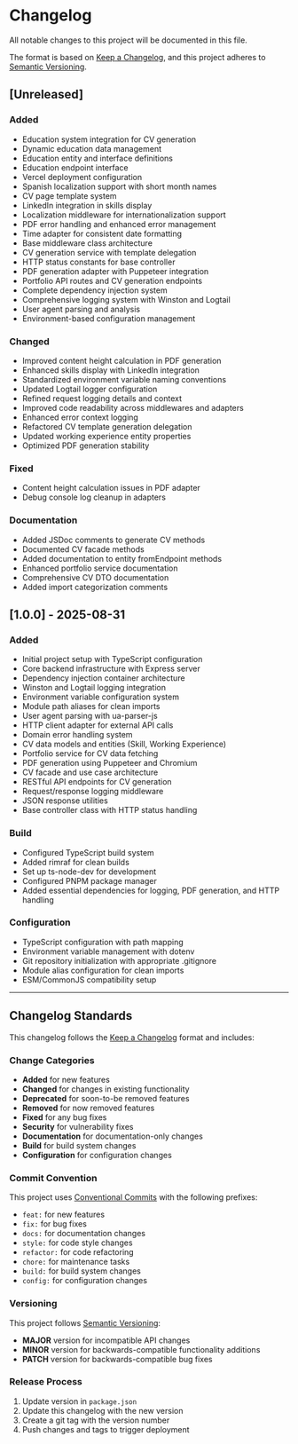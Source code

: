 # Changelog

All notable changes to this project will be documented in this file.

The format is based on [Keep a Changelog](https://keepachangelog.com/en/1.0.0/),
and this project adheres to [Semantic Versioning](https://semver.org/spec/v2.0.0.html).

## [Unreleased]

### Added
- Education system integration for CV generation
- Dynamic education data management
- Education entity and interface definitions
- Education endpoint interface
- Vercel deployment configuration
- Spanish localization support with short month names
- CV page template system
- LinkedIn integration in skills display
- Localization middleware for internationalization support
- PDF error handling and enhanced error management
- Time adapter for consistent date formatting
- Base middleware class architecture
- CV generation service with template delegation
- HTTP status constants for base controller
- PDF generation adapter with Puppeteer integration
- Portfolio API routes and CV generation endpoints
- Complete dependency injection system
- Comprehensive logging system with Winston and Logtail
- User agent parsing and analysis
- Environment-based configuration management

### Changed
- Improved content height calculation in PDF generation
- Enhanced skills display with LinkedIn integration
- Standardized environment variable naming conventions
- Updated Logtail logger configuration
- Refined request logging details and context
- Improved code readability across middlewares and adapters
- Enhanced error context logging
- Refactored CV template generation delegation
- Updated working experience entity properties
- Optimized PDF generation stability

### Fixed
- Content height calculation issues in PDF adapter
- Debug console log cleanup in adapters

### Documentation
- Added JSDoc comments to generate CV methods
- Documented CV facade methods
- Added documentation to entity fromEndpoint methods
- Enhanced portfolio service documentation
- Comprehensive CV DTO documentation
- Added import categorization comments

## [1.0.0] - 2025-08-31

### Added
- Initial project setup with TypeScript configuration
- Core backend infrastructure with Express server
- Dependency injection container architecture
- Winston and Logtail logging integration
- Environment variable configuration system
- Module path aliases for clean imports
- User agent parsing with ua-parser-js
- HTTP client adapter for external API calls
- Domain error handling system
- CV data models and entities (Skill, Working Experience)
- Portfolio service for CV data fetching
- PDF generation using Puppeteer and Chromium
- CV facade and use case architecture
- RESTful API endpoints for CV generation
- Request/response logging middleware
- JSON response utilities
- Base controller class with HTTP status handling

### Build
- Configured TypeScript build system
- Added rimraf for clean builds
- Set up ts-node-dev for development
- Configured PNPM package manager
- Added essential dependencies for logging, PDF generation, and HTTP handling

### Configuration
- TypeScript configuration with path mapping
- Environment variable management with dotenv
- Git repository initialization with appropriate .gitignore
- Module alias configuration for clean imports
- ESM/CommonJS compatibility setup

---

## Changelog Standards

This changelog follows the [Keep a Changelog](https://keepachangelog.com/en/1.0.0/) format and includes:

### Change Categories
- **Added** for new features
- **Changed** for changes in existing functionality  
- **Deprecated** for soon-to-be removed features
- **Removed** for now removed features
- **Fixed** for any bug fixes
- **Security** for vulnerability fixes
- **Documentation** for documentation-only changes
- **Build** for build system changes
- **Configuration** for configuration changes

### Commit Convention
This project uses [Conventional Commits](https://www.conventionalcommits.org/) with the following prefixes:
- `feat:` for new features
- `fix:` for bug fixes
- `docs:` for documentation changes
- `style:` for code style changes
- `refactor:` for code refactoring
- `chore:` for maintenance tasks
- `build:` for build system changes
- `config:` for configuration changes

### Versioning
This project follows [Semantic Versioning](https://semver.org/):
- **MAJOR** version for incompatible API changes
- **MINOR** version for backwards-compatible functionality additions
- **PATCH** version for backwards-compatible bug fixes

### Release Process
1. Update version in `package.json`
2. Update this changelog with the new version
3. Create a git tag with the version number
4. Push changes and tags to trigger deployment